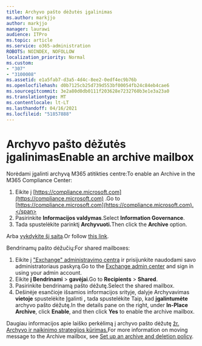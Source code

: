 ```yaml
---
title: Archyvo pašto dėžutės įgalinimas
ms.author: markjjo
author: markjjo
manager: laurawi
audience: ITPro
ms.topic: article
ms.service: o365-administration
ROBOTS: NOINDEX, NOFOLLOW
localization_priority: Normal
ms.custom:
- "307"
- "3100008"
ms.assetid: e1a5fab7-d3a5-4d4c-8ee2-0edf4ec9b76b
ms.openlocfilehash: d0b7125cb25d739d553bf00054fb24c84eb4cae6
ms.sourcegitcommit: 3e2a80d0db0111f203628e7232760b3e1e3a23a0
ms.translationtype: MT
ms.contentlocale: lt-LT
ms.lasthandoff: 04/16/2021
ms.locfileid: "51857888"
---
```

# <a name="enable-an-archive-mailbox"></a><span data-ttu-id="23c4a-102">Archyvo pašto dėžutės įgalinimas</span><span class="sxs-lookup"><span data-stu-id="23c4a-102">Enable an archive mailbox</span></span>

<span data-ttu-id="23c4a-103">Norėdami įgalinti archyvą M365 atitikties centre:</span><span class="sxs-lookup"><span data-stu-id="23c4a-103">To enable an Archive in the M365 Compliance Center:</span></span>

1. <span data-ttu-id="23c4a-104">Eikite į [https://compliance.microsoft.com](https://compliance.microsoft.com) .</span><span class="sxs-lookup"><span data-stu-id="23c4a-104">Go to [https://compliance.microsoft.com](https://compliance.microsoft.com).</span></span>
2. <span data-ttu-id="23c4a-105">Pasirinkite **Informacijos valdymas**.</span><span class="sxs-lookup"><span data-stu-id="23c4a-105">Select **Information Governance**.</span></span>
3. <span data-ttu-id="23c4a-106">Tada spustelėkite parinktį **Archyvuoti.**</span><span class="sxs-lookup"><span data-stu-id="23c4a-106">Then click the **Archive** option.</span></span>

<span data-ttu-id="23c4a-107">Arba [vykdykite šį saitą](https://sip.compliance.microsoft.com/informationgovernance?viewid=archive).</span><span class="sxs-lookup"><span data-stu-id="23c4a-107">Or follow [this link](https://sip.compliance.microsoft.com/informationgovernance?viewid=archive).</span></span>  

<span data-ttu-id="23c4a-108">Bendrinamų pašto dėžučių:</span><span class="sxs-lookup"><span data-stu-id="23c4a-108">For shared mailboxes:</span></span>

1. <span data-ttu-id="23c4a-109">Eikite į ["Exchange" administravimo centrą](https://outlook.office365.com/ecp) ir prisijunkite naudodami savo administratoriaus paskyrą.</span><span class="sxs-lookup"><span data-stu-id="23c4a-109">Go to the [Exchange admin center](https://outlook.office365.com/ecp) and sign in using your admin account.</span></span>
2. <span data-ttu-id="23c4a-110">Eikite **į Bendrinami**  >  **gavėjai**.</span><span class="sxs-lookup"><span data-stu-id="23c4a-110">Go to **Recipients** > **Shared**.</span></span>
3. <span data-ttu-id="23c4a-111">Pasirinkite bendrinamą pašto dėžutę.</span><span class="sxs-lookup"><span data-stu-id="23c4a-111">Select the shared mailbox.</span></span>
4. <span data-ttu-id="23c4a-112">Dešinėje esančioje išsamios informacijos srityje, dalyje Archyvavimas **vietoje** spustelėkite Įgalinti **,** tada spustelėkite Taip, kad **įgalintumėte** archyvo pašto dėžutę.</span><span class="sxs-lookup"><span data-stu-id="23c4a-112">In the details pane on the right, under **In-Place Archive**, click **Enable**, and then click **Yes** to enable the archive mailbox.</span></span>

<span data-ttu-id="23c4a-113">Daugiau informacijos apie laiško perkėlimą į archyvo pašto dėžutę [žr. Archyvo ir naikinimo strategijos kūrimas.](https://docs.microsoft.com//office365/securitycompliance/set-up-an-archive-and-deletion-policy-for-mailboxes)</span><span class="sxs-lookup"><span data-stu-id="23c4a-113">For more information on moving message to the Archive mailbox, see [Set up an archive and deletion policy](https://docs.microsoft.com//office365/securitycompliance/set-up-an-archive-and-deletion-policy-for-mailboxes).</span></span>
